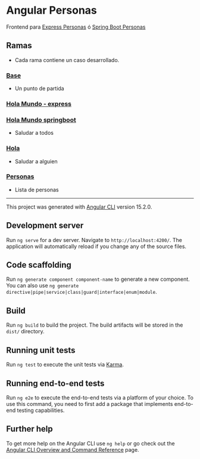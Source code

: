# Angular Personas

Frontend para [Express Personas](https://github.com/akobashikawa/express-personas) ó [Spring Boot Personas](https://github.com/akobashikawa/springboot-personas)

## Ramas

- Cada rama contiene un caso desarrollado.

### [Base](https://github.com/akobashikawa/angular-personas/tree/base)

- Un punto de partida

### [Hola Mundo - express](https://github.com/akobashikawa/angular-personas/tree/holamundo-express)
### [Hola Mundo springboot](https://github.com/akobashikawa/angular-personas/tree/holamundo-springboot)

- Saludar a todos

### [Hola](https://github.com/akobashikawa/angular-personas/tree/hola)

- Saludar a alguien

### [Personas](https://github.com/akobashikawa/angular-personas/tree/personas)

- Lista de personas

---

This project was generated with [Angular CLI](https://github.com/angular/angular-cli) version 15.2.0.

## Development server

Run `ng serve` for a dev server. Navigate to `http://localhost:4200/`. The application will automatically reload if you change any of the source files.

## Code scaffolding

Run `ng generate component component-name` to generate a new component. You can also use `ng generate directive|pipe|service|class|guard|interface|enum|module`.

## Build

Run `ng build` to build the project. The build artifacts will be stored in the `dist/` directory.

## Running unit tests

Run `ng test` to execute the unit tests via [Karma](https://karma-runner.github.io).

## Running end-to-end tests

Run `ng e2e` to execute the end-to-end tests via a platform of your choice. To use this command, you need to first add a package that implements end-to-end testing capabilities.

## Further help

To get more help on the Angular CLI use `ng help` or go check out the [Angular CLI Overview and Command Reference](https://angular.io/cli) page.
